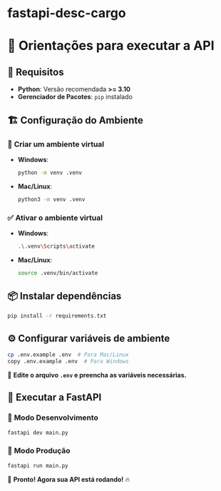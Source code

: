# fastapi-desc-cargo

# 🚀 **Orientações para executar a API**

## 🔧 **Requisitos**
- **Python**: Versão recomendada **>= 3.10**  
- **Gerenciador de Pacotes**: `pip` instalado  

## 🏗️ **Configuração do Ambiente**
### 📌 **Criar um ambiente virtual**
- **Windows**:  
  ```sh
  python -m venv .venv
  ```
- **Mac/Linux**:  
  ```sh
  python3 -m venv .venv
  ```

### ✅ **Ativar o ambiente virtual**
- **Windows**:  
  ```sh
  .\.venv\Scripts\activate
  ```
- **Mac/Linux**:  
  ```sh
  source .venv/bin/activate
  ```

## 📦 **Instalar dependências**
```sh
pip install -r requirements.txt
```

## ⚙️ **Configurar variáveis de ambiente**
```sh
cp .env.example .env  # Para Mac/Linux
copy .env.example .env  # Para Windows
```
🔹 **Edite o arquivo `.env` e preencha as variáveis necessárias.**

## 🚀 **Executar a FastAPI**
### 🔹 **Modo Desenvolvimento**
```sh
fastapi dev main.py
```
### 🔹 **Modo Produção**
```sh
fastapi run main.py
```

🎉 **Pronto! Agora sua API está rodando!** 🔥
